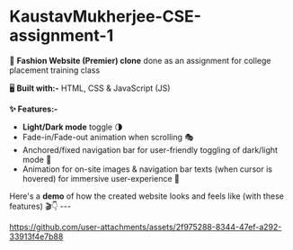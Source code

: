 # KaustavMukherjee-CSE-assignment-1
🚀 **Fashion Website (Premier) clone** done as an assignment for college placement training class

🖥️ **Built with:-** HTML, CSS & JavaScript (JS)

**✨ Features:-**

- **Light/Dark mode** toggle 🌗
- Fade-in/Fade-out animation when scrolling 🎭
- Anchored/fixed navigation bar for user-friendly toggling of dark/light mode 📌
- Animation for on-site images & navigation bar texts (when cursor is hovered) for immersive user-experience 🎨

Here's a **demo** of how the created website looks and feels like (with these features) 🎬👇 ---


https://github.com/user-attachments/assets/2f975288-8344-47ef-a292-33913f4e7b88



